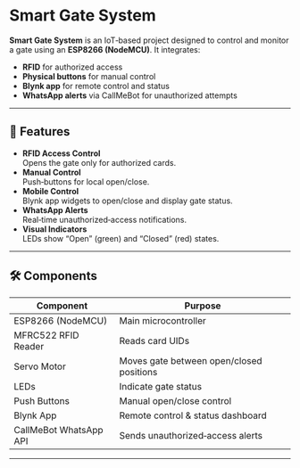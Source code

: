 # Smart Gate System

**Smart Gate System** is an IoT‐based project designed to control and monitor a gate using an **ESP8266 (NodeMCU)**. It integrates:

- **RFID** for authorized access  
- **Physical buttons** for manual control  
- **Blynk app** for remote control and status  
- **WhatsApp alerts** via CallMeBot for unauthorized attempts  

---

## 🔑 Features

- **RFID Access Control**  
  Opens the gate only for authorized cards.  
- **Manual Control**  
  Push‑buttons for local open/close.  
- **Mobile Control**  
  Blynk app widgets to open/close and display gate status.  
- **WhatsApp Alerts**  
  Real‑time unauthorized‑access notifications.  
- **Visual Indicators**  
  LEDs show “Open” (green) and “Closed” (red) states.

---

## 🛠 Components

| Component              | Purpose                                   |
|------------------------|-------------------------------------------|
| ESP8266 (NodeMCU)      | Main microcontroller                      |
| MFRC522 RFID Reader    | Reads card UIDs                           |
| Servo Motor            | Moves gate between open/closed positions  |
| LEDs                   | Indicate gate status                      |
| Push Buttons           | Manual open/close control                 |
| Blynk App              | Remote control & status dashboard         |
| CallMeBot WhatsApp API | Sends unauthorized‑access alerts          |

---
